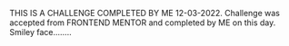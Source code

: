 THIS IS A CHALLENGE COMPLETED BY ME 12-03-2022. Challenge was accepted from FRONTEND MENTOR and completed by ME on this day. Smiley face........